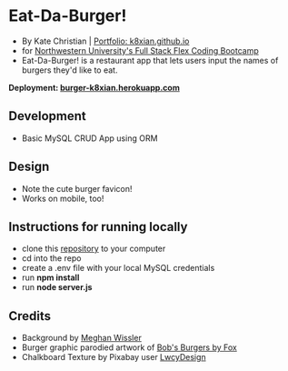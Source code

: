 # Eat-Da-Burger! 
* By Kate Christian | [Portfolio: k8xian.github.io](https://k8xian.github.io)
* for [Northwestern University's Full Stack Flex Coding Bootcamp](https://bootcamp.northwestern.edu/coding/)
* Eat-Da-Burger! is a restaurant app that lets users input the names of burgers they'd like to eat.

**Deployment:  [burger-k8xian.herokuapp.com](https://burger-k8xian.herokuapp.com/)**

## Development
* Basic MySQL CRUD App using ORM

## Design
* Note the cute burger favicon! 
* Works on mobile, too! 

## Instructions for running locally
* clone this [repository](https://github.com/k8xian/burger) to your computer
* cd into the repo
* create a .env file with your local MySQL credentials
* run **npm install**
* run **node server.js**


## Credits
* Background by [Meghan Wissler](https://www.artstation.com/artwork/YxaXY)
* Burger graphic parodied artwork of [Bob's Burgers by Fox](https://www.fox.com/bobs-burgers/)
* Chalkboard Texture by Pixabay user [LwcyDesign](https://pixabay.com/en/texture-chalkboard-vintage-rustic-1155341/)
